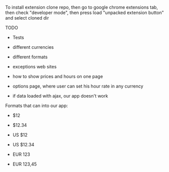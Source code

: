 To install extension clone repo, then go to google chrome extensions tab, then check "developer mode", then press load "unpacked extension button" and select cloned dir


TODO

* Tests

* different currencies

* different formats

* exceptions web sites

* how to show prices and hours on one page

* options page, where user can set his hour rate in any currency

* if data loaded with ajax, our app doesn't work


Formats that can into our app:

* $12

* $12.34

* US $12

* US $12.34

* EUR 123

* EUR 123,45